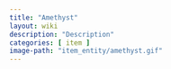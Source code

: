 ```yaml
---
title: "Amethyst"
layout: wiki
description: "Description"
categories: [ item ]
image-path: "item_entity/amethyst.gif"
---
```

